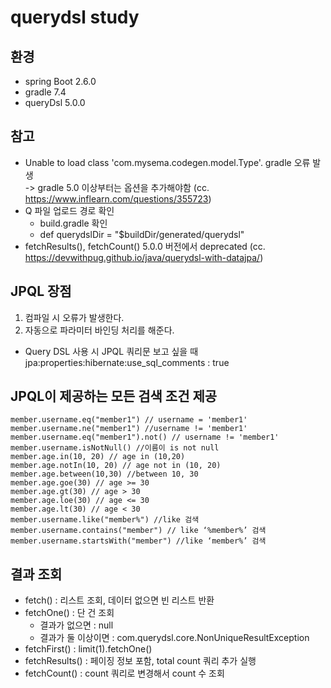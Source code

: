 # querydsl study

## 환경
- spring Boot 2.6.0
- gradle 7.4
- queryDsl 5.0.0

## 참고
- Unable to load class 'com.mysema.codegen.model.Type'. gradle 오류 발생   
 -> gradle 5.0 이상부터는 옵션을 추가해야함 (cc. https://www.inflearn.com/questions/355723)
- Q 파일 업로드 경로 확인
  - build.gradle 확인
  - def querydslDir = "$buildDir/generated/querydsl"
- fetchResults(), fetchCount() 5.0.0 버전에서 deprecated (cc. https://devwithpug.github.io/java/querydsl-with-datajpa/)

## JPQL 장점
1. 컴파일 시 오류가 발생한다.
2. 자동으로 파라미터 바인딩 처리를 해준다.

- Query DSL 사용 시 JPQL 쿼리문 보고 싶을 때
  jpa:properties:hibernate:use_sql_comments : true 

## JPQL이 제공하는 모든 검색 조건 제공
`member.username.eq("member1") // username = 'member1'`  
`member.username.ne("member1") //username != 'member1'`  
`member.username.eq("member1").not() // username != 'member1'`  
`member.username.isNotNull() //이름이 is not null`  
`member.age.in(10, 20) // age in (10,20)`  
`member.age.notIn(10, 20) // age not in (10, 20)`  
`member.age.between(10,30) //between 10, 30`  
`member.age.goe(30) // age >= 30`  
`member.age.gt(30) // age > 30`  
`member.age.loe(30) // age <= 30`  
`member.age.lt(30) // age < 30`  
`member.username.like("member%") //like 검색`  
`member.username.contains("member") // like ‘%member%’ 검색`  
`member.username.startsWith("member") //like ‘member%’ 검색`  

## 결과 조회
- fetch() : 리스트 조회, 데이터 없으면 빈 리스트 반환
- fetchOne() : 단 건 조회
  - 결과가 없으면 : null
  - 결과가 둘 이상이면 : com.querydsl.core.NonUniqueResultException
- fetchFirst() : limit(1).fetchOne()
- fetchResults() : 페이징 정보 포함, total count 쿼리 추가 실행
- fetchCount() : count 쿼리로 변경해서 count 수 조회
